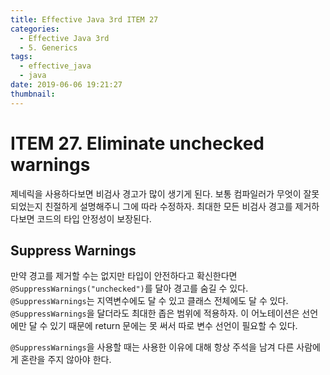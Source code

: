 ```yaml
---
title: Effective Java 3rd ITEM 27
categories:
  - Effective Java 3rd
  - 5. Generics
tags:
  - effective_java
  - java
date: 2019-06-06 19:21:27
thumbnail:
---
```


# ITEM 27. Eliminate unchecked warnings

제네릭을 사용하다보면 비검사 경고가 많이 생기게 된다. 보통 컴파일러가 무엇이 잘못되었는지 친절하게 설명해주니 그에 따라 수정하자.
최대한 모든 비검사 경고를 제거하다보면 코드의 타입 안정성이 보장된다. 

## Suppress Warnings
만약 경고를 제거할 수는 없지만 타입이 안전하다고 확신한다면 `@SuppressWarnings("unchecked")`를 달아 경고를 숨길 수 있다.
`@SuppressWarnings`는 지역변수에도 달 수 있고 클래스 전체에도 달 수 있다. `@SuppressWarnings`을 달더라도 최대한 좁은 범위에 적용하자.
이 어노테이션은 선언에만 달 수 있기 때문에 return 문에는 못 써서 따로 변수 선언이 필요할 수 있다.

`@SuppressWarnings`을 사용할 때는 사용한 이유에 대해 항상 주석을 남겨 다른 사람에게 혼란을 주지 않아야 한다.

